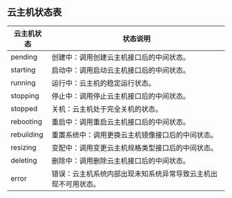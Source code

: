 ## 云主机状态表
|云主机状态|状态说明|
|-|-|
|pending|创建中：调用创建云主机接口后的中间状态。|
|starting|启动中：调用启动云主机接口后的中间状态。|
|running|运行中：云主机的稳定运行状态。|
|stopping|停止中：调用停止云主机接口后的中间状态。|
|stopped|关机：云主机处于完全关机的状态。|
|rebooting|重启中：调用重启云主机接口后的中间状态。|
|rebuilding|重置系统中：调用更换云主机镜像接口后的中间状态。|
|resizing|变配中：调用变更云主机规格类型接口后的中间状态。|
|deleting|删除中：调用删除云主机接口后的中间状态。|
|error|错误：云主机系统内部出现未知系统异常导致云主机出现不可用状态。|
